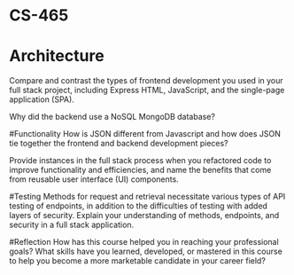 # CS-465

# Architecture
Compare and contrast the types of frontend development you used in your full stack project, including Express HTML, JavaScript, and the single-page application (SPA).


Why did the backend use a NoSQL MongoDB database?


#Functionality
How is JSON different from Javascript and how does JSON tie together the frontend and backend development pieces?


Provide instances in the full stack process when you refactored code to improve functionality and efficiencies, and name the benefits that come from reusable user interface (UI) components.


#Testing
Methods for request and retrieval necessitate various types of API testing of endpoints, in addition to the difficulties of testing with added layers of security. Explain your understanding of methods, endpoints, and security in a full stack application.


#Reflection
How has this course helped you in reaching your professional goals? What skills have you learned, developed, or mastered in this course to help you become a more marketable candidate in your career field?
